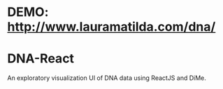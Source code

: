 # DEMO: http://www.lauramatilda.com/dna/

# DNA-React
An exploratory visualization UI of DNA data using ReactJS and DiMe. 
